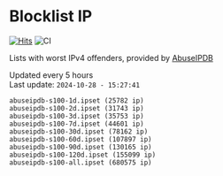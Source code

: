 # Blocklist IP

[![Hits](https://hits.seeyoufarm.com/api/count/incr/badge.svg?url=https%3A%2F%2Fgithub.com%2Fborestad%2Fblocklist-ip%2F&count_bg=%2379C83D&title_bg=%23555555&icon=&icon_color=%23E7E7E7&title=hits&edge_flat=false)](https://hits.seeyoufarm.com)  ![CI](https://img.shields.io/github/workflow/status/borestad/blocklist-ip/CI?style=flat-square)

Lists with worst IPv4 offenders, provided by [AbuseIPDB](https://www.abuseipdb.com/)

<!-- FOOTER-PLACEHOLDER -->
Updated every 5 hours<br>
Last update: `2024-10-28 - 15:27:41`
```
abuseipdb-s100-1d.ipset (25782 ip)
abuseipdb-s100-2d.ipset (31743 ip)
abuseipdb-s100-3d.ipset (35753 ip)
abuseipdb-s100-7d.ipset (44601 ip)
abuseipdb-s100-30d.ipset (78162 ip)
abuseipdb-s100-60d.ipset (107897 ip)
abuseipdb-s100-90d.ipset (130165 ip)
abuseipdb-s100-120d.ipset (155099 ip)
abuseipdb-s100-all.ipset (680575 ip)
```
